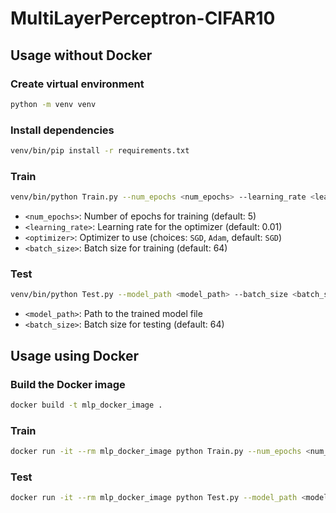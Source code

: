 # MultiLayerPerceptron-CIFAR10

## Usage without Docker

### Create virtual environment
```bash
python -m venv venv
```

### Install dependencies
```bash
venv/bin/pip install -r requirements.txt
```

### Train
```bash
venv/bin/python Train.py --num_epochs <num_epochs> --learning_rate <learning_rate> --optimizer <optimizer> --batch_size <batch_size>
```
- `<num_epochs>`: Number of epochs for training (default: 5)
- `<learning_rate>`: Learning rate for the optimizer (default: 0.01)
- `<optimizer>`: Optimizer to use (choices: `SGD`, `Adam`, default: `SGD`)
- `<batch_size>`: Batch size for training (default: 64)

### Test
```bash
venv/bin/python Test.py --model_path <model_path> --batch_size <batch_size>
```
- `<model_path>`: Path to the trained model file
- `<batch_size>`: Batch size for testing (default: 64)

## Usage using Docker

### Build the Docker image
```bash
docker build -t mlp_docker_image .
```

### Train
```bash
docker run -it --rm mlp_docker_image python Train.py --num_epochs <num_epochs> --learning_rate <learning_rate> --optimizer <optimizer> --batch_size <batch_size>
```

### Test
```bash
docker run -it --rm mlp_docker_image python Test.py --model_path <model_path> --batch_size <batch_size>
```